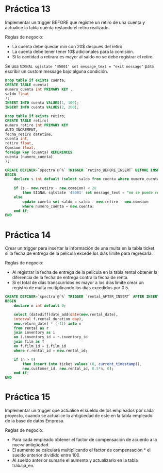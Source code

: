 # Práctica 13
Implementar un trigger BEFORE que registre un retiro de una cuenta y actualice la tabla cuenta restando el retiro realizado.

Reglas de negocio:
* La cuenta debe quedar min con 20$ después del retiro
* La cuenta debe tener tener 10$ adicionales para la comisión.
* Si la cantidad a retirara es mayor al saldo no se debe registrar el retiro.

Se usa `SIGNAL sqlstate '45001' set message_text = "exit message"` para escribir un custom message bajo alguna condición.

```sql
Drop table if exists cuenta;
CREATE TABLE cuenta(
numero_cuenta int PRIMARY KEY ,
saldo float
);
INSERT INTO cuenta VALUES(1, 100);
INSERT INTO cuenta VALUES(2, 200);

Drop table if exists retiro;
CREATE TABLE retiro(
numero_retiro int PRIMARY KEY
AUTO_INCREMENT,
fecha_retiro datetime,
cuenta int,
retiro float,
Comsion float,
foreign key (cuenta) REFERENCES
cuenta (numero_cuenta)
);
```

```sql
CREATE DEFINER=`spectra`@`%` TRIGGER `retiro_BEFORE_INSERT` BEFORE INSERT ON `retiro` FOR EACH ROW 
BEGIN
	declare s int default (select saldo from cuenta where numero_cuenta = new.cuenta);
	
	if (s - new.retiro - new.comsion) < 20 
		then SIGNAL sqlstate '45001' set message_text = "no se puede realizar el retiro";
	else 
		update cuenta set saldo = saldo - new.retiro - new.comsion 
		where numero_cuenta = new.cuenta;
	end if;
END
```

# Práctica 14
Crear un trigger para insertar la información de una multa en la tabla ticket si la fecha de entrega de la película excede los días límite para regresarla.

Reglas de negocio:
* Al registrar la fecha de entrega de la película en la tabla rental obtener la diferencia de la fecha de entrega contra la fecha de renta.
* Si el total de días transcurridos es mayor a los días límite crear un registro de multa multiplicando los días excedidos por 0.5.

```sql
CREATE DEFINER=`spectra`@`%` TRIGGER `rental_AFTER_INSERT` AFTER INSERT ON `rental` FOR EACH ROW 
BEGIN
	declare n int default 0;

	select (datediff(date_add(date(new.rental_date), 
	interval f.rental_duration day),
	new.return_date) * (-1)) into n
	from rental as r
	join inventory as i
	on i.inventory_id = r.inventory_id
	join film as f
	on f.film_id = i.film_id
	where r.rental_id = new.rental_id;

	if (n > 0) 
		then insert into ticket values (0, current_timestamp(), 
		new.customer_id, new.rental_id, 0.5*n, 0);
	end if;
END
```

# Práctica 15
Implementar un trigger que actualice el sueldo de los empleados por cada proyecto, cuando se actualice la antigüedad de este en la tabla empleado de la base de datos Empresa.

Reglas de negocio:
* Para cada empleado obtener el factor de compensación de acuerdo a la nueva antigüedad.
* El aumento se calculará multiplicando el factor de compensación * el sueldo anterior dividido entre 100.
* Al sueldo anterior sumarle el aumento y actualizarlo en la tabla trabaja_en.

```sql

```
